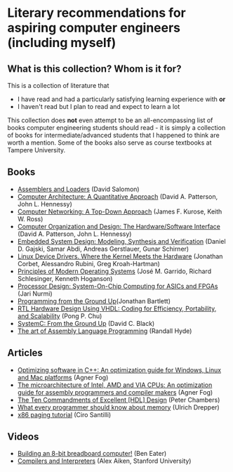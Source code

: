 # Literary recommendations for aspiring computer engineers (including myself)

## What is this collection? Whom is it for?

This is a collection of literature that
- I have read and had a particularly satisfying learning experience with **or**
- I haven't read but I plan to read and expect to learn a lot

This collection does **not** even attempt to be an all-encompassing list of books computer engineering students should read - it is simply a collection of books for intermediate/advanced students that I happened to think are worth a mention. Some of the books also serve as course textbooks at Tampere University.

## Books

- [Assemblers and Loaders](http://www.davidsalomon.name/assem.advertis/AssemAd.html) (David Salomon)
- [Computer Architecture: A Quantitative Approach](https://www.amazon.com/Computer-Architecture-Quantitative-Approach-Kaufmann/dp/0128119055) (David A. Patterson, John L. Hennessy)
- [Computer Networking: A Top-Down Approach](https://www.amazon.com/Computer-Networking-Top-Down-Approach-6th/dp/0132856204) (James F. Kurose, Keith W. Ross)
- [Computer Organization and Design: The Hardware/Software Interface](https://www.amazon.com/Computer-Organization-Design-MIPS-Architecture/dp/0124077269) (David A. Patterson, John L. Hennessy)
- [Embedded System Design: Modeling, Synthesis and Verification](https://www.amazon.com/Embedded-System-Design-Synthesis-Verification/dp/1441905030) (Daniel D. Gajski, Samar Abdi, Andreas Gerstlauer, Gunar Schirner)
- [Linux Device Drivers. Where the Kernel Meets the Hardware](https://lwn.net/Kernel/LDD3/) (Jonathan Corbet, Alessandro Rubini, Greg Kroah-Hartman)
- [Principles of Modern Operating Systems](https://www.amazon.com/Principles-Modern-Operating-Systems-Garrido/dp/1449626343) (José M. Garrido, Richard Schlesinger, Kenneth Hoganson)
- [Processor Design: System-On-Chip Computing for ASICs and FPGAs](https://www.amazon.com/Processor-Design-System-Chip-Computing/dp/1402055293) (Jari Nurmi)
- [Programming from the Ground Up](amazon.com/Programming-Ground-Up-Jonathan-Bartlett/dp/1616100648)(Jonathan Bartlett)
- [RTL Hardware Design Using VHDL: Coding for Efficiency, Portability, and Scalability](https://www.amazon.com/RTL-Hardware-Design-Using-VHDL/dp/0471720925) (Pong P. Chu)
- [SystemC: From the Ground Up](https://www.amazon.com/SystemC-Ground-David-C-Black/dp/8181288432) (David C. Black)
- [The art of Assembly Language Programming](http://www.plantation-productions.com/Webster/www.artofasm.com/index.html) (Randall Hyde)

## Articles

- [Optimizing software in C++: An optimization guide for Windows, Linux and Mac platforms](https://agner.org/optimize/#manuals) (Agner Fog)
- [The microarchitecture of Intel, AMD and VIA CPUs: An optimization guide for assembly programmers and compiler makers](https://agner.org/optimize/#manuals) (Agner Fog)
- [The Ten Commandments of Excellent [HDL] Design](http://www.mrc.uidaho.edu/mrc/people/jff/vhdl_info/Ten_Commandments_2P.pdf) (Peter Chambers)
- [What every programmer should know about memory](https://lwn.net/Articles/250967/) (Ulrich Drepper)
- [x86 paging tutorial](https://cirosantilli.com/x86-paging) (Ciro Santilli)

## Videos

- [Building an 8-bit breadboard computer!](https://www.youtube.com/playlist?list=PLowKtXNTBypGqImE405J2565dvjafglHU) (Ben Eater)
- [Compilers and Interpreters](https://bit.ly/2ZLaRRA) (Alex Aiken, Stanford University)
